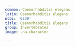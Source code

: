 ```yaml
---
common: Caenorhabditis elegans
latin: Caenorhabditis elegans
ncbi: '6239'
title: Caenorhabditis elegans
group: Invertebrates
image: .na.character

---
```

